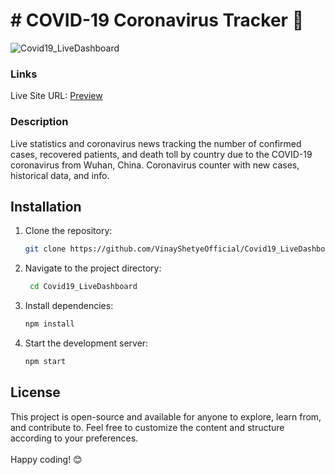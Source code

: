 # # COVID-19 Coronavirus Tracker 🦠

![Covid19_LiveDashboard](https://github.com/VinayShetyeOfficial/Covid19_LiveDashboard/assets/100470361/112f100c-92b7-4fff-967d-dec431e06894)


### Links

Live Site URL: [Preview](https://roaring-madeleine-d58d48.netlify.app/)
 
### Description
Live statistics and coronavirus news tracking the number of confirmed cases, recovered patients, and death toll by country due to the COVID-19 coronavirus from Wuhan, China. Coronavirus counter with new cases, historical data, and info.

## Installation
1. Clone the repository:
   ```bash
   git clone https://github.com/VinayShetyeOfficial/Covid19_LiveDashboard.git
   ```

2. Navigate to the project directory:
   ```bash
    cd Covid19_LiveDashboard
   ```
   
3. Install dependencies:
   ```bash
   npm install 
   ```

4. Start the development server:
   ```bash
   npm start
   ```

## License
This project is open-source and available for anyone to explore, learn from, and contribute to.
Feel free to customize the content and structure according to your preferences. <br><br> Happy coding! 😊
